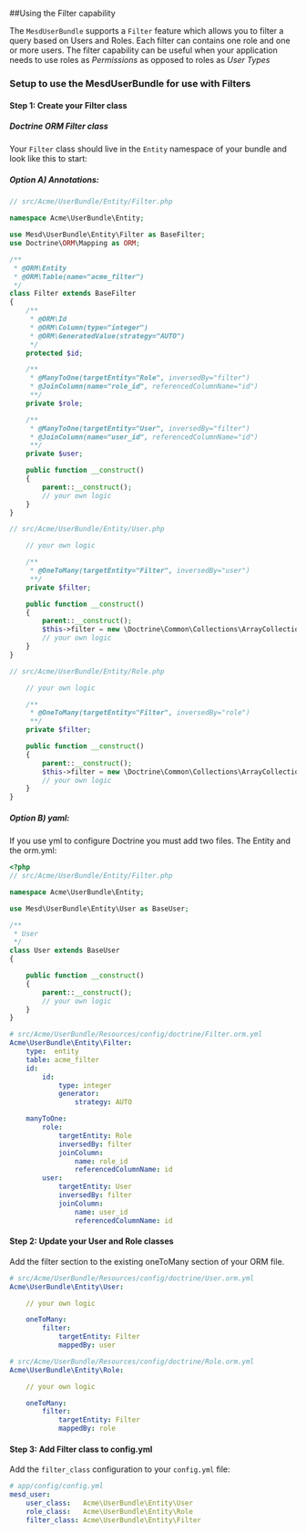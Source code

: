 ##Using the Filter capability

The `MesdUserBundle` supports a `Filter` feature which allows you to filter a
query based on Users and Roles. Each filter can contains one role and one or
more users. The filter capability can be useful when your application needs to
use roles as *Permissions* as opposed to roles as *User Types*


### Setup to use the MesdUserBundle for use with Filters

#### Step 1: Create your Filter class

##### Doctrine ORM Filter class

Your `Filter` class should live in the `Entity` namespace of your bundle and look like this to
start:

##### Option A) Annotations:

``` php
// src/Acme/UserBundle/Entity/Filter.php

namespace Acme\UserBundle\Entity;

use Mesd\UserBundle\Entity\Filter as BaseFilter;
use Doctrine\ORM\Mapping as ORM;

/**
 * @ORM\Entity
 * @ORM\Table(name="acme_filter")
 */
class Filter extends BaseFilter
{
    /**
     * @ORM\Id
     * @ORM\Column(type="integer")
     * @ORM\GeneratedValue(strategy="AUTO")
     */
    protected $id;

    /**
     * @ManyToOne(targetEntity="Role", inversedBy="filter")
     * @JoinColumn(name="role_id", referencedColumnName="id")
     **/
    private $role;

    /**
     * @ManyToOne(targetEntity="User", inversedBy="filter")
     * @JoinColumn(name="user_id", referencedColumnName="id")
     **/
    private $user;

    public function __construct()
    {
        parent::__construct();
        // your own logic
    }
}
```

``` php
// src/Acme/UserBundle/Entity/User.php

    // your own logic

    /**
     * @OneToMany(targetEntity="Filter", inversedBy="user")
     **/
    private $filter;

    public function __construct()
    {
        parent::__construct();
        $this->filter = new \Doctrine\Common\Collections\ArrayCollection();
        // your own logic
    }
}
```

``` php
// src/Acme/UserBundle/Entity/Role.php

    // your own logic

    /**
     * @OneToMany(targetEntity="Filter", inversedBy="role")
     **/
    private $filter;

    public function __construct()
    {
        parent::__construct();
        $this->filter = new \Doctrine\Common\Collections\ArrayCollection();
        // your own logic
    }
}
```

##### Option B) yaml:

If you use yml to configure Doctrine you must add two files. The Entity and the orm.yml:

```php
<?php
// src/Acme/UserBundle/Entity/Filter.php

namespace Acme\UserBundle\Entity;

use Mesd\UserBundle\Entity\User as BaseUser;

/**
 * User
 */
class User extends BaseUser
{

    public function __construct()
    {
        parent::__construct();
        // your own logic
    }
}
```

```yaml
# src/Acme/UserBundle/Resources/config/doctrine/Filter.orm.yml
Acme\UserBundle\Entity\Filter:
    type:  entity
    table: acme_filter
    id:
        id:
            type: integer
            generator:
                strategy: AUTO

    manyToOne:
        role:
            targetEntity: Role
            inversedBy: filter
            joinColumn:
                name: role_id
                referencedColumnName: id
        user:
            targetEntity: User
            inversedBy: filter
            joinColumn:
                name: user_id
                referencedColumnName: id
```

#### Step 2: Update your User and Role classes

Add the filter section to the existing oneToMany section of your ORM file.

``` yaml
# src/Acme/UserBundle/Resources/config/doctrine/User.orm.yml
Acme\UserBundle\Entity\User:

    // your own logic

    oneToMany:
        filter:
            targetEntity: Filter
            mappedBy: user
```

``` yaml
# src/Acme/UserBundle/Resources/config/doctrine/Role.orm.yml
Acme\UserBundle\Entity\Role:

    // your own logic

    oneToMany:
        filter:
            targetEntity: Filter
            mappedBy: role
```

#### Step 3: Add Filter class to config.yml

Add the `filter_class` configuration to your `config.yml` file:

``` yaml
# app/config/config.yml
mesd_user:
    user_class:   Acme\UserBundle\Entity\User
    role_class:   Acme\UserBundle\Entity\Role
    filter_class: Acme\UserBundle\Entity\Filter
```